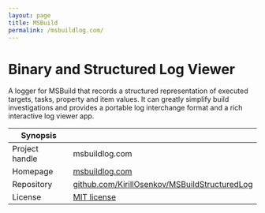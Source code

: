 ```yaml
---
layout: page
title: MSBuild
permalink: /msbuildlog.com/
---
```


# Binary and Structured Log Viewer

A logger for MSBuild that records a structured representation of executed targets, tasks, property and item values. It can greatly simplify build investigations and provides a portable log interchange format and a rich interactive log viewer app.

| Synopsis         |  |
|------------------|--|
| Project handle   | msbuildlog.com |
| Homepage         | [msbuildlog.com](https://msbuildlog.com/) |
| Repository       | [github.com/KirillOsenkov/MSBuildStructuredLog](https://github.com/KirillOsenkov/MSBuildStructuredLog) |
| License          | [MIT license](https://opensource.org/licenses/MIT) |